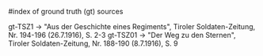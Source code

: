 #index of ground truth (gt) sources

gt-TSZ1 -> "Aus der Geschichte eines Regiments", Tiroler Soldaten-Zeitung, Nr. 194-196 (26.7.1916), S. 2-3
gt-TSZ01 -> "Der Weg zu den Sternen", Tiroler Soldaten-Zeitung, Nr. 188-190 (8.7.1916), S. 9
